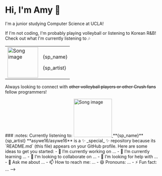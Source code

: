 # Hi, I'm Amy :watermelon:

I'm a junior studying Computer Science at UCLA!

If I'm not coding, I'm probably playing volleyball or listening to Korean R&B!
Check out what I'm currently listening to :notes:

<table style="border-spacing:15px">
    <tr>
        <td>
            <a href={sp_link}>
                <img src={sp_img} alt="Song image" width="100px" height="100px">
            </a>
        </td>
        <td>
            <p>{sp_name}</p>
            <p>{sp_artist}</p>
        </td>
    </tr>
  </table>


Always looking to connect with ~~other volleyball players or other Crush fans~~ fellow programmers!

<!-->
### :notes: Currently listening to:
<a href={sp_link}>
    <img src={sp_img} alt="Song image" width="125px" height="125px">
</a>

**{sp_name}** {sp_artist}


**asywe16/asywe16** is a ✨ _special_ ✨ repository because its `README.md` (this file) appears on your GitHub profile.

Here are some ideas to get you started:

- 🔭 I’m currently working on ...
- 🌱 I’m currently learning ...
- 👯 I’m looking to collaborate on ...
- 🤔 I’m looking for help with ...
- 💬 Ask me about ...
- 📫 How to reach me: ...
- 😄 Pronouns: ...
- ⚡ Fun fact: ...
-->
